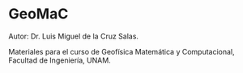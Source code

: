 # GeoMaC

Autor: Dr. Luis Miguel de la Cruz Salas.

Materiales para el curso de Geofísica Matemática y Computacional, Facultad de Ingeniería, UNAM. 

